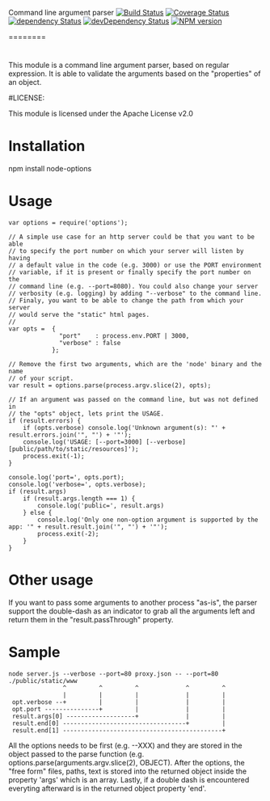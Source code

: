 Command line argument parser
[![Build Status](https://travis-ci.org/hbouvier/node-options.png)](https://travis-ci.org/hbouvier/node-options)
[![Coverage Status](https://coveralls.io/repos/hbouvier/node-options/badge.png)](https://coveralls.io/r/hbouvier/node-options)
[![dependency Status](https://david-dm.org/hbouvier/node-options/status.png?theme=shields.io)](https://david-dm.org/hbouvier/node-options#info=dependencies)
[![devDependency Status](https://david-dm.org/hbouvier/node-options/dev-status.png?theme=shields.io)](https://david-dm.org/hbouvier/node-options#info=devDependencies)
[![NPM version](https://badge.fury.io/js/node-options.png)](http://badge.fury.io/js/node-options)

========
#

This module is a command line argument parser, based on regular expression.
It is able to validate the arguments based on the "properties" of an object.

#LICENSE:

This module is licensed under the Apache License v2.0

# Installation

npm install node-options

# Usage

    var options = require('options');

    // A simple use case for an http server could be that you want to be able
    // to specify the port number on which your server will listen by having
    // a default value in the code (e.g. 3000) or use the PORT environment
    // variable, if it is present or finally specify the port number on the
    // command line (e.g. --port=8080). You could also change your server
    // verbosity (e.g. logging) by adding "--verbose" to the command line.
    // Finaly, you want to be able to change the path from which your server
    // would serve the "static" html pages.
    //
    var opts =  {
                  "port"    : process.env.PORT | 3000,
                  "verbose" : false
                };

    // Remove the first two arguments, which are the 'node' binary and the name
    // of your script.
    var result = options.parse(process.argv.slice(2), opts);

    // If an argument was passed on the command line, but was not defined in
    // the "opts" object, lets print the USAGE.
    if (result.errors) {
        if (opts.verbose) console.log('Unknown argument(s): "' + result.errors.join('", "') + '"');
        console.log('USAGE: [--port=3000] [--verbose] [public/path/to/static/resources]');
        process.exit(-1);
    }

    console.log('port=', opts.port);
    console.log('verbose=', opts.verbose);
    if (result.args)
        if (result.args.length === 1) {
            console.log('public=', result.args)
        } else {
            console.log('Only one non-option argument is supported by the app: '" + result.result.join('", "') + '"');
            process.exit(-2);
        }
    }

# Other usage

If you want to pass some arguments to another process "as-is", the parser
support the double-dash as an indicator to grab all the arguments left and
return them in the "result.passThrough" property.

# Sample

    node server.js --verbose --port=80 proxy.json -- --port=80 ./public/static/www
                   ^         ^         ^             ^         ^
                   |         |         |             |         |
     opt.verbose --+         |         |             |         |
     opt.port ---------------+         |             |         |
     result.args[0] -------------------+             |         |
     result.end[0] ----------------------------------+         |
     result.end[1] --------------------------------------------+

 All the options needs to be first (e.g. --XXX) and they are stored in the object
 passed to the parse function (e.g. options.parse(arguments.argv.slice(2), OBJECT).
 After the options, the "free form" files, paths, text is stored into the returned
 object inside the property 'args' which is an array. Lastly, if a double dash
 is encountered everyting afterward is in the returned object property 'end'.

